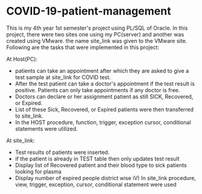 # COVID-19-patient-management
This is my 4th year 1st semester's project using PL/SQL of Oracle. In this project, there were two sites one using my PC(server) and another was created using VMware. the name site_link was given to the VMware site. Following are the tasks that were implemented in this project:

At Host(PC): 
   - patients can take an appointment after which they are asked to give a test sample at site_link for COVID test. 
   - After the test patient can take a doctor's appointment if the test result is positive. Patients can only take appointments if any doctor is free. 
   - Doctors can declare or her assignment patient as still SICK, Recovered, or Expired. 
   - List of these Sick, Recovered, or Expired patients were then transferred to site_link. 
   - In the HOST procedure, function, trigger, exception cursor, conditional statements were utilized.

At site_link: 
   - Test results of patients were inserted. 
   - if the patient is already in TEST table then only updates test result 
   - Display list of Recovered patient and their blood type to sick patients looking for plasma 
   - Display number of expired people district wise iV) In site_link procedure, view, trigger, exception, cursor, conditional statement were used
